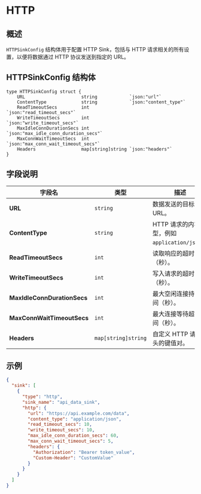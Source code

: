 HTTP
====
## 概述

`HTTPSinkConfig` 结构体用于配置 HTTP Sink，包括与 HTTP 请求相关的所有设置，以便将数据通过 HTTP 协议发送到指定的 URL。
## HTTPSinkConfig 结构体

```golang
type HTTPSinkConfig struct {
	URL                     string            `json:"url"`
	ContentType             string            `json:"content_type"`
	ReadTimeoutSecs         int               `json:"read_timeout_secs"`
	WriteTimeoutSecs        int               `json:"write_timeout_secs"`
	MaxIdleConnDurationSecs int               `json:"max_idle_conn_duration_secs"`
	MaxConnWaitTimeoutSecs  int               `json:"max_conn_wait_timeout_secs"`
	Headers                 map[string]string `json:"headers"`
}
```

## 字段说明
| 字段名                      | 类型               | 描述                                        |
|----------------------------|--------------------|-------------------------------------------|
| **URL**                    | `string`           | 数据发送的目标 URL。                      |
| **ContentType**            | `string`           | HTTP 请求的内容类型，例如 `application/json`。 |
| **ReadTimeoutSecs**        | `int`              | 读取响应的超时时间（秒）。                |
| **WriteTimeoutSecs**       | `int`              | 写入请求的超时时间（秒）。                |
| **MaxIdleConnDurationSecs** | `int`             | 最大空闲连接持续时间（秒）。              |
| **MaxConnWaitTimeoutSecs**  | `int`             | 最大连接等待超时时间（秒）。              |
| **Headers**                | `map[string]string` | 自定义 HTTP 请求头的键值对。             |

## 示例
```json
{
  "sink": [
    {
      "type": "http",
      "sink_name": "api_data_sink",
      "http": {
        "url": "https://api.example.com/data",
        "content_type": "application/json",
        "read_timeout_secs": 10,
        "write_timeout_secs": 10,
        "max_idle_conn_duration_secs": 60,
        "max_conn_wait_timeout_secs": 5,
        "headers": {
          "Authorization": "Bearer token_value",
          "Custom-Header": "CustomValue"
        }
      }
    }
  ]
}

```